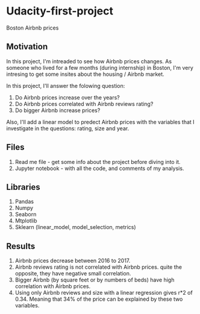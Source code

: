 # Udacity-first-project
Boston Airbnb prices


## Motivation
In this project, I'm intreaded to see how Airbnb prices changes. As someone who lived for a few months (during internship) in Boston, I'm very intresing to get some insites about the housing / Airbnb market. 

In this project, I'll answer the folowing question:
1. Do Airbnb prices increase over the years?
2. Do Airbnb prices correlated with Airbnb reviews rating?
3. Do bigger Airbnb increase prices?

Also, I'll add a linear model to predect Airbnb prices with the variables that I investigate in the questions: rating, size and year.

## Files 
1. Read me file - get some info about the project before diving into it.
2. Jupyter notebook - with all the code, and comments of my analysis.



## Libraries 
1. Pandas
2. Numpy
3. Seaborn
4. Mtplotlib
5. Sklearn (linear_model, model_selection, metrics)

## Results
1. Airbnb prices decrease between 2016 to 2017.
2. Airbnb reviews rating is not correlated with Airbnb prices. quite the opposite, they have negative small correlation.
3. Bigger Airbnb (by square feet or by numbers of beds) have high correlation with Airbnb prices.
4. Using only Airbnb reviews and size with a linear regression gives r*2 of 0.34. Meaning that 34% of the price can be explained by these two variables.

